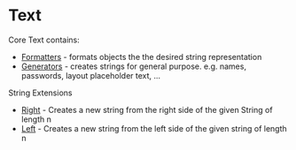 ﻿# Text

Core Text contains:
* [Formatters](./Text/Formatters.md) - formats objects the the desired string representation
* [Generators](./Text/Generators.md) - creates strings for general purpose. e.g. names, passwords, layout placeholder text, ...

String Extensions
* [Right](./Text/Right.md) - Creates a new string from the right side of the given String of length n
* [Left](./Text/Left.md) - Creates a new string from the left side of the given string of length n